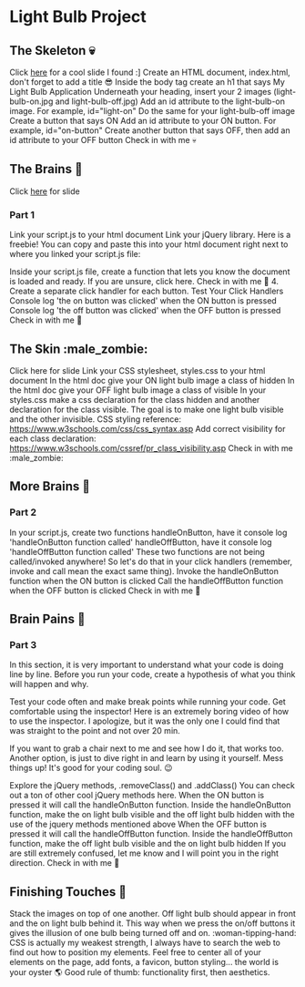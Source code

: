 # Light Bulb Project
## The Skeleton :skull: 
Click [here](https://cdn-images-1.medium.com/max/1600/1*nm0JcvKyANiyLONtE0K9Rg.png) for a cool slide I found :]
Create an HTML document, index.html, don't forget to add a title :sunglasses:
Inside the body tag create an h1 that says My Light Bulb Application 
Underneath your heading, insert your 2 images (light-bulb-on.jpg and light-bulb-off.jpg)
Add an id attribute to the light-bulb-on image. For example, id="light-on"
Do the same for your light-bulb-off image
Create a button that says ON
Add an id attribute to your ON button. For example, id="on-button"
Create another button that says OFF, then add an id attribute to your OFF button
Check in with me :skull:
## The Brains :brain:
Click [here](https://cdn-images-1.medium.com/max/1600/1*yXJWX1VfK1e3-lm43NJHhA.png) for slide
### Part 1
Link your script.js to your html document
Link your jQuery library. Here is a freebie! You can copy and paste this into your html document right next to where you linked your script.js file:
<script src="https://code.jquery.com/jquery-3.1.0.js"></script>
Inside your script.js file, create a function that lets you know the document is loaded and ready. If you are unsure, click here. 
Check in with me :brain:
4. Create a separate click handler for each button. 
Test Your Click Handlers
Console log 'the on button was clicked' when the ON button is pressed
Console log 'the off button was clicked' when the OFF button is pressed
Check in with me :brain:
## The Skin :male_zombie:
Click here for slide
Link your CSS stylesheet, styles.css to your html document
In the html doc give your ON light bulb image a class of hidden
In the html doc give your OFF light bulb image a class of visible
In your styles.css make a css declaration for the class hidden and another declaration for the class visible. The goal is to make one light bulb visible and the other invisible.
CSS styling reference: https://www.w3schools.com/css/css_syntax.asp
Add correct visibility for each class declaration: https://www.w3schools.com/cssref/pr_class_visibility.asp
Check in with me :male_zombie:
## More Brains :brain:
### Part 2
In your script.js, create two functions
handleOnButton, have it console log 'handleOnButton function called'
handleOffButton, have it console log 'handleOffButton function called'
These two functions are not being called/invoked anywhere! So let's do that in your click handlers (remember, invoke and call mean the exact same thing).
Invoke the handleOnButton function when the ON button is clicked
Call the handleOffButton function when the OFF button is clicked
Check in with me :brain:
## Brain Pains :exploding_head:
### Part 3
In this section, it is very important to understand what your code is doing line by line. Before you run your code, create a hypothesis of what you think will happen and why. 

Test your code often and make break points while running your code. Get comfortable using the inspector! Here is an extremely boring video of how to use the inspector. I apologize, but it was the only one I could find that was straight to the point and not over 20 min. 

If you want to grab a chair next to me and see how I do it, that works too. Another option, is just to dive right in and learn by using it yourself. Mess things up! It's good for your coding soul. :wink:

Explore the jQuery methods, .removeClass() and .addClass() 
You can check out a ton of other cool jQuery methods here. 
When the ON button is pressed it will call the handleOnButton function. Inside the handleOnButton function, make the on light bulb visible and the off light bulb hidden with the use of the jquery methods mentioned above
When the OFF button is pressed it will call the handleOffButton function. Inside the handleOffButton function, make the off light bulb visible and the on light bulb hidden
If you are still extremely confused, let me know and I will point you in the right direction.
Check in with me :exploding_head:
## Finishing Touches :art:
Stack the images on top of one another. Off light bulb should appear in front and the on light bulb behind it. This way when we press the on/off buttons it gives the illusion of one bulb being turned off and on. 
:woman-tipping-hand: CSS is actually my weakest strength, I always have to search the web to find out how to position my elements. 
Feel free to center all of your elements on the page, add fonts, a favicon, button styling... the world is your oyster :earth_americas:
Good rule of thumb: functionality first, then aesthetics. 